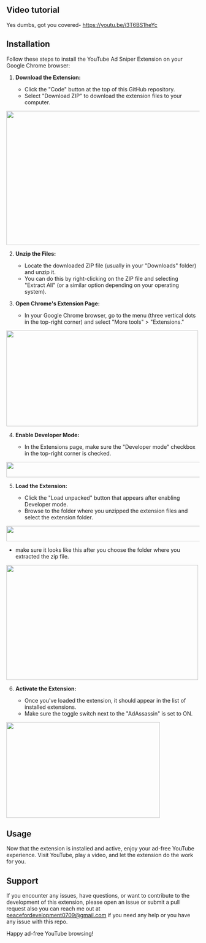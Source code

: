 ## Video tutorial

Yes dumbs, got you covered- https://youtu.be/i3T6BS1heYc

## Installation

Follow these steps to install the YouTube Ad Sniper Extension on your Google Chrome browser:

1. **Download the Extension:**


   - Click the "Code" button at the top of this GitHub repository.
   - Select "Download ZIP" to download the extension files to your computer.

<img src="https://github.com/PRATIKK0709/TAC-TwitchAdCrusher/assets/139443204/6fd58d82-10fb-463a-a155-3adab2b69d1e" width="550" height= "350">

2. **Unzip the Files:**

   - Locate the downloaded ZIP file (usually in your "Downloads" folder) and unzip it.
   - You can do this by right-clicking on the ZIP file and selecting "Extract All" (or a similar option depending on your operating system).

3. **Open Chrome's Extension Page:**

   - In your Google Chrome browser, go to the menu (three vertical dots in the top-right corner) and select "More tools" > "Extensions."

<img src="https://cdn.discordapp.com/attachments/1162468054333132884/1164195101350834226/Screenshot_2023-10-18_at_7.05.32_PM.png?ex=6542542d&is=652fdf2d&hm=cd7e8c1e77074a8e49d325620b14cd2cf1f2ab2252f00bf6a97a3cd91607dd0f&" width="500" height="250">

4. **Enable Developer Mode:**

   - In the Extensions page, make sure the "Developer mode" checkbox in the top-right corner is checked.

<img src="https://cdn.discordapp.com/attachments/1162468054333132884/1164195344167481375/Screenshot_2023-10-18_at_7.06.33_PM.png?ex=65425467&is=652fdf67&hm=dd28abe62e298a0a563e9a5308b5952f3746ac6608119f331acf7e65dee4bad1&" width="800" height="40">

5. **Load the Extension:**

   - Click the "Load unpacked" button that appears after enabling Developer mode.
   - Browse to the folder where you unzipped the extension files and select the extension folder.

<img src="https://cdn.discordapp.com/attachments/1162468054333132884/1164197453927559288/Screenshot_2023-10-18_at_7.14.54_PM.png?ex=6542565e&is=652fe15e&hm=eacb148f853207a51905b5a93b6d58c034542c3599d1d7f0abe4d68b940a1e0e&" width="800" height="40">

- make sure it looks like this after you choose the folder where you extracted the zip file.

<img src="https://github.com/PRATIKK0709/TAC-TwitchAdCrusher/assets/139443204/ef42db3d-d744-41a4-aaee-7e9e85c9ef24" width="500" height="300">

6. **Activate the Extension:**

   - Once you've loaded the extension, it should appear in the list of installed extensions.
   - Make sure the toggle switch next to the "AdAssassin" is set to ON.

<img src="https://github.com/PRATIKK0709/TAC-TwitchAdCrusher/assets/139443204/ef42db3d-d744-41a4-aaee-7e9e85c9ef24" width="400" height="250">


## Usage

Now that the extension is installed and active, enjoy your ad-free YouTube experience. Visit YouTube, play a video, and let the extension do the work for you.

## Support

If you encounter any issues, have questions, or want to contribute to the development of this extension, please open an issue or submit a pull request also you can reach me out at peacefordevelopment0709@gmail.com if you need any help or you have any issue with this repo.

Happy ad-free YouTube browsing!
